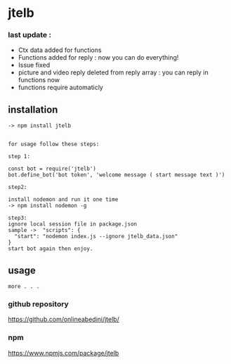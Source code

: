 # jtelb

### last update : 
 - Ctx data added for functions
 - Functions added for reply : now you can do everything!
 - Issue fixed
 - picture and video reply deleted from reply array : you can reply in functions now
 - functions require automaticly

## installation
```
-> npm install jtelb
```
```

for usage follow these steps:

step 1: 

const bot = require('jtelb')
bot.define_bot('bot token', 'welcome message ( start message text )')

step2:

install nodemon and run it one time
-> npm install nodemon -g

step3:
ignore local session file in package.json
sample ->  "scripts": {
  "start": "nodemon index.js --ignore jtelb_data.json"
}
start bot again then enjoy.

```
## usage
```
more . . . 
```

### github repository
https://github.com/onlineabedini/jtelb/

### npm
https://www.npmjs.com/package/jtelb
